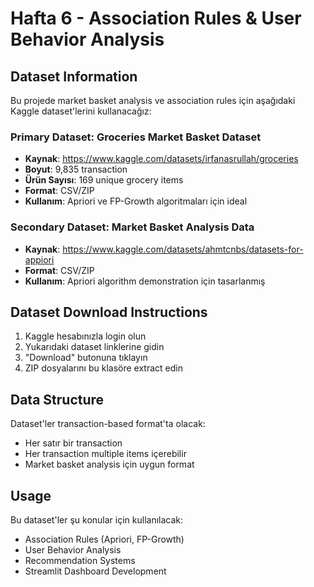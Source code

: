 # Hafta 6 - Association Rules & User Behavior Analysis

## Dataset Information

Bu projede market basket analysis ve association rules için aşağıdaki Kaggle dataset'lerini kullanacağız:

### Primary Dataset: Groceries Market Basket Dataset
- **Kaynak**: https://www.kaggle.com/datasets/irfanasrullah/groceries
- **Boyut**: 9,835 transaction
- **Ürün Sayısı**: 169 unique grocery items
- **Format**: CSV/ZIP
- **Kullanım**: Apriori ve FP-Growth algoritmaları için ideal

### Secondary Dataset: Market Basket Analysis Data
- **Kaynak**: https://www.kaggle.com/datasets/ahmtcnbs/datasets-for-appiori
- **Format**: CSV/ZIP  
- **Kullanım**: Apriori algorithm demonstration için tasarlanmış

## Dataset Download Instructions

1. Kaggle hesabınızla login olun
2. Yukarıdaki dataset linklerine gidin
3. "Download" butonuna tıklayın
4. ZIP dosyalarını bu klasöre extract edin

## Data Structure

Dataset'ler transaction-based format'ta olacak:
- Her satır bir transaction
- Her transaction multiple items içerebilir
- Market basket analysis için uygun format

## Usage

Bu dataset'ler şu konular için kullanılacak:
- Association Rules (Apriori, FP-Growth)
- User Behavior Analysis  
- Recommendation Systems
- Streamlit Dashboard Development